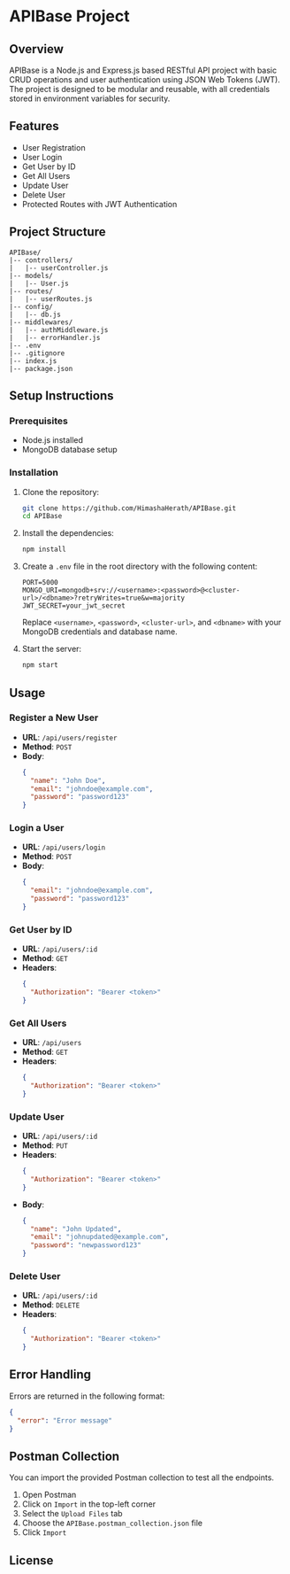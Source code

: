
# APIBase Project

## Overview
APIBase is a Node.js and Express.js based RESTful API project with basic CRUD operations and user authentication using JSON Web Tokens (JWT). The project is designed to be modular and reusable, with all credentials stored in environment variables for security.

## Features
- User Registration
- User Login
- Get User by ID
- Get All Users
- Update User
- Delete User
- Protected Routes with JWT Authentication

## Project Structure
```
APIBase/
|-- controllers/
|   |-- userController.js
|-- models/
|   |-- User.js
|-- routes/
|   |-- userRoutes.js
|-- config/
|   |-- db.js
|-- middlewares/
|   |-- authMiddleware.js
|   |-- errorHandler.js
|-- .env
|-- .gitignore
|-- index.js
|-- package.json
```

## Setup Instructions

### Prerequisites
- Node.js installed
- MongoDB database setup

### Installation

1. Clone the repository:
   ```bash
   git clone https://github.com/HimashaHerath/APIBase.git
   cd APIBase
   ```

2. Install the dependencies:
   ```bash
   npm install
   ```

3. Create a `.env` file in the root directory with the following content:
   ```
   PORT=5000
   MONGO_URI=mongodb+srv://<username>:<password>@<cluster-url>/<dbname>?retryWrites=true&w=majority
   JWT_SECRET=your_jwt_secret
   ```

   Replace `<username>`, `<password>`, `<cluster-url>`, and `<dbname>` with your MongoDB credentials and database name.

4. Start the server:
   ```bash
   npm start
   ```

## Usage

### Register a New User
- **URL**: `/api/users/register`
- **Method**: `POST`
- **Body**:
  ```json
  {
    "name": "John Doe",
    "email": "johndoe@example.com",
    "password": "password123"
  }
  ```

### Login a User
- **URL**: `/api/users/login`
- **Method**: `POST`
- **Body**:
  ```json
  {
    "email": "johndoe@example.com",
    "password": "password123"
  }
  ```

### Get User by ID
- **URL**: `/api/users/:id`
- **Method**: `GET`
- **Headers**: 
  ```json
  {
    "Authorization": "Bearer <token>"
  }
  ```

### Get All Users
- **URL**: `/api/users`
- **Method**: `GET`
- **Headers**: 
  ```json
  {
    "Authorization": "Bearer <token>"
  }
  ```

### Update User
- **URL**: `/api/users/:id`
- **Method**: `PUT`
- **Headers**: 
  ```json
  {
    "Authorization": "Bearer <token>"
  }
  ```
- **Body**:
  ```json
  {
    "name": "John Updated",
    "email": "johnupdated@example.com",
    "password": "newpassword123"
  }
  ```

### Delete User
- **URL**: `/api/users/:id`
- **Method**: `DELETE`
- **Headers**: 
  ```json
  {
    "Authorization": "Bearer <token>"
  }
  ```

## Error Handling
Errors are returned in the following format:
```json
{
  "error": "Error message"
}
```

## Postman Collection
You can import the provided Postman collection to test all the endpoints.

1. Open Postman
2. Click on `Import` in the top-left corner
3. Select the `Upload Files` tab
4. Choose the `APIBase.postman_collection.json` file
5. Click `Import`

## License
